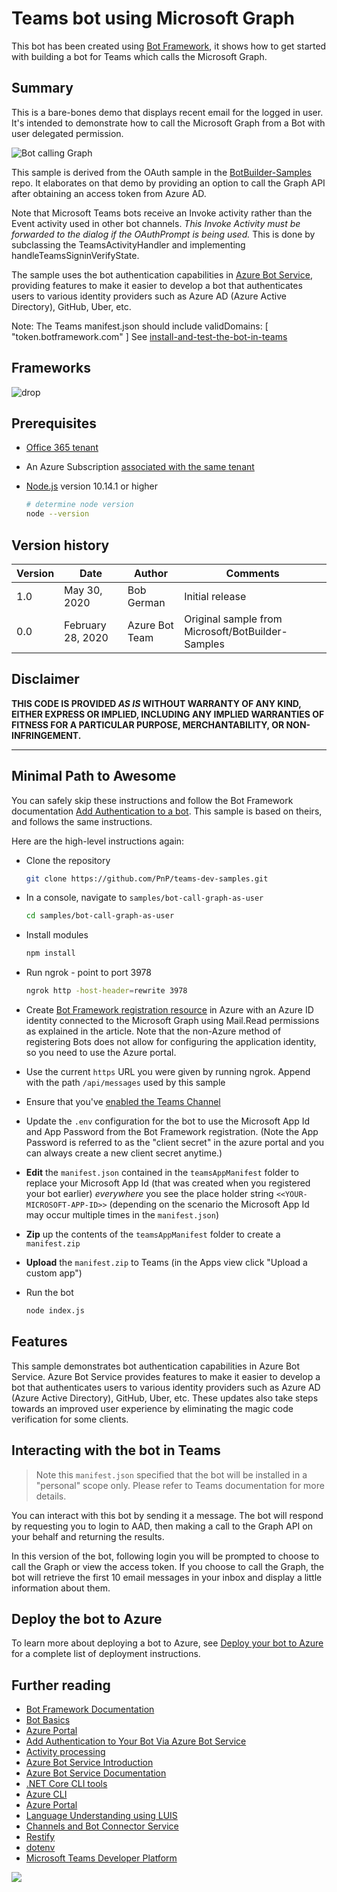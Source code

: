 # Teams bot using Microsoft Graph

This bot has been created using [Bot Framework](https://dev.botframework.com), it shows how to get started with building a bot for Teams which calls the Microsoft Graph.

## Summary

This is a bare-bones demo that displays recent email for the logged in user. It's intended to demonstrate how to call the Microsoft Graph from a Bot with user delegated permission.

![Bot calling Graph](docs/images/BotCallsGraph.png)

This sample is derived from the OAuth sample in the [BotBuilder-Samples](https://github.com/microsoft/BotBuilder-Samples/tree/main/samples/javascript_nodejs/46.teams-auth) repo. It elaborates on that demo by providing an option to call the Graph API after obtaining an access token from Azure AD.

Note that Microsoft Teams bots receive an Invoke activity rather than the Event activity used in other bot channels. _This Invoke Activity must be forwarded to the dialog if the OAuthPrompt is being used._ This is done by subclassing the TeamsActivityHandler and implementing handleTeamsSigninVerifyState.

The sample uses the bot authentication capabilities in [Azure Bot Service](https://docs.botframework.com), providing features to make it easier to develop a bot that authenticates users to various identity providers such as Azure AD (Azure Active Directory), GitHub, Uber, etc.

Note: The Teams manifest.json should include validDomains: [ "token.botframework.com" ]  See [install-and-test-the-bot-in-teams](https://docs.microsoft.com/en-us/microsoftteams/platform/bots/how-to/authentication/add-authentication#install-and-test-the-bot-in-teams)

## Frameworks

![drop](https://img.shields.io/badge/Bot&nbsp;Framework-4.7-green.svg)

## Prerequisites

* [Office 365 tenant](https://dev.office.com/sharepoint/docs/spfx/set-up-your-development-environment)
* An Azure Subscription [associated with the same tenant](https://laurakokkarinen.com/how-to-use-the-complimentary-azure-credits-in-a-microsoft-365-developer-tenant-step-by-step/)
* [Node.js](https://nodejs.org) version 10.14.1 or higher

    ```bash
    # determine node version
    node --version
    ```

## Version history

Version|Date|Author|Comments
-------|----|----|--------
1.0|May 30, 2020|Bob German|Initial release
0.0 |February 28, 2020|Azure Bot Team|Original sample from Microsoft/BotBuilder-Samples

## Disclaimer

**THIS CODE IS PROVIDED *AS IS* WITHOUT WARRANTY OF ANY KIND, EITHER EXPRESS OR IMPLIED, INCLUDING ANY IMPLIED WARRANTIES OF FITNESS FOR A PARTICULAR PURPOSE, MERCHANTABILITY, OR NON-INFRINGEMENT.**

---

## Minimal Path to Awesome

You can safely skip these instructions and follow the Bot Framework documentation [Add Authentication to a bot](https://docs.microsoft.com/en-us/azure/bot-service/bot-builder-authentication). This sample is based on theirs, and follows the same instructions.

Here are the high-level instructions again:

- Clone the repository

    ```bash
    git clone https://github.com/PnP/teams-dev-samples.git
    ```

- In a console, navigate to `samples/bot-call-graph-as-user`

    ```bash
    cd samples/bot-call-graph-as-user
    ```

- Install modules

    ```bash
    npm install
    ```

- Run ngrok - point to port 3978

    ```bash
    ngrok http -host-header=rewrite 3978
    ```

- Create [Bot Framework registration resource](https://docs.microsoft.com/en-us/azure/bot-service/bot-builder-authentication?view=azure-bot-service-4.0&tabs=aadv2%2Ccsharp#create-the-azure-bot-registration) in Azure with an Azure ID identity connected to the Microsoft Graph using Mail.Read permissions as explained in the article. Note that the non-Azure method of registering Bots does not allow for configuring the application identity, so you need to use the Azure portal.
- Use the current `https` URL you were given by running ngrok. Append with the path `/api/messages` used by this sample
- Ensure that you've [enabled the Teams Channel](https://docs.microsoft.com/en-us/azure/bot-service/channel-connect-teams?view=azure-bot-service-4.0)

- Update the `.env` configuration for the bot to use the Microsoft App Id and App Password from the Bot Framework registration. (Note the App Password is referred to as the "client secret" in the azure portal and you can always create a new client secret anytime.)

- **Edit** the `manifest.json` contained in the  `teamsAppManifest` folder to replace your Microsoft App Id (that was created when you registered your bot earlier) *everywhere* you see the place holder string `<<YOUR-MICROSOFT-APP-ID>>` (depending on the scenario the Microsoft App Id may occur multiple times in the `manifest.json`)
- **Zip** up the contents of the `teamsAppManifest` folder to create a `manifest.zip`
- **Upload** the `manifest.zip` to Teams (in the Apps view click "Upload a custom app")

- Run the bot
    ```bash
    node index.js
    ```
## Features

This sample demonstrates bot authentication capabilities in Azure Bot Service.  Azure Bot Service provides features to make it easier to develop a bot that authenticates users to various identity providers such as Azure AD (Azure Active Directory), GitHub, Uber, etc. These updates also take steps towards an improved user experience by eliminating the magic code verification for some clients.

## Interacting with the bot in Teams

> Note this `manifest.json` specified that the bot will be installed in a "personal" scope only. Please refer to Teams documentation for more details.

You can interact with this bot by sending it a message. The bot will respond by requesting you to login to AAD, then making a call to the Graph API on your behalf and returning the results.

In this version of the bot, following login you will be prompted to choose to call the Graph or view the access token. If you choose to call the Graph, the bot will retrieve the first 10 email messages in your inbox and display a little information about them.

## Deploy the bot to Azure

To learn more about deploying a bot to Azure, see [Deploy your bot to Azure](https://aka.ms/azuredeployment) for a complete list of deployment instructions.

## Further reading

- [Bot Framework Documentation](https://docs.botframework.com)
- [Bot Basics](https://docs.microsoft.com/azure/bot-service/bot-builder-basics?view=azure-bot-service-4.0)
- [Azure Portal](https://portal.azure.com)
- [Add Authentication to Your Bot Via Azure Bot Service](https://docs.microsoft.com/en-us/azure/bot-service/bot-builder-authentication?view=azure-bot-service-4.0&tabs=csharp)
- [Activity processing](https://docs.microsoft.com/en-us/azure/bot-service/bot-builder-concept-activity-processing?view=azure-bot-service-4.0)
- [Azure Bot Service Introduction](https://docs.microsoft.com/azure/bot-service/bot-service-overview-introduction?view=azure-bot-service-4.0)
- [Azure Bot Service Documentation](https://docs.microsoft.com/azure/bot-service/?view=azure-bot-service-4.0)
- [.NET Core CLI tools](https://docs.microsoft.com/en-us/dotnet/core/tools/?tabs=netcore2x)
- [Azure CLI](https://docs.microsoft.com/cli/azure/?view=azure-cli-latest)
- [Azure Portal](https://portal.azure.com)
- [Language Understanding using LUIS](https://docs.microsoft.com/en-us/azure/cognitive-services/luis/)
- [Channels and Bot Connector Service](https://docs.microsoft.com/en-us/azure/bot-service/bot-concepts?view=azure-bot-service-4.0)
- [Restify](https://www.npmjs.com/package/restify)
- [dotenv](https://www.npmjs.com/package/dotenv)
- [Microsoft Teams Developer Platform](https://docs.microsoft.com/en-us/microsoftteams/platform/)

<img src="https://pnptelemetry.azurewebsites.net/teams-dev-samples/samples/bot-call-graph-as-user" />